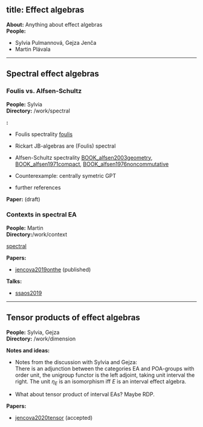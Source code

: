 title: Effect algebras
---
**About:** Anything about effect algebras    
**People:**        

* Sylvia Pulmannová,  Gejza Jenča    
* Martin Plávala
---

## Spectral effect algebras 

### Foulis vs. Alfsen-Schultz

**People:** Sylvia    
**Directory:** /work/spectral

**:**

* Foulis spectrality [foulis]()   
* Rickart JB-algebras are (Foulis) spectral       
* Alfsen-Schultz spectrality [BOOK_alfsen2003geometry](BOOK_alfsen2003geometry),
  [BOOK_alfsen1971compact](BOOK_alfsen1971compact), [BOOK_alfsen1976noncommutative](BOOK_alfsen1976noncommutative)
 * Counterexample: centrally symetric GPT 

* further references 

**Paper:** (draft)    




### Contexts in spectral EA

**People:** Martin    
**Directory:**/work/context

[spectral](spectral)

**Papers:**

* [jencova2019onthe](jencova2019onthe) (published)

**Talks:**

* [ssaos2019](PROJECT_ea/ssaos2019.pdf)

---

## Tensor products of effect algebras

**People:**  Sylvia, Gejza    
**Directory:** /work/dimension


**Notes and ideas:**

* Notes from the discussion with Sylvia and Gejza:     
 There is an adjunction between the categories EA and POA-groups  with order unit, the unigroup functor is the left adjoint, taking unit interval the right.
The unit $\eta_E$ is an isomorphism iff $E$ is an interval effect algebra.

* What about tensor product of interval EAs? Maybe RDP.

**Papers:**

* [jencova2020tensor](jencova2020tensor) (accepted) 




